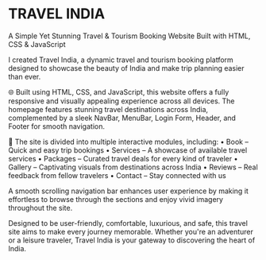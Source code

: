 # TRAVEL INDIA
A Simple Yet Stunning Travel & Tourism Booking Website Built with HTML, CSS & JavaScript

I created Travel India, a dynamic travel and tourism booking platform designed to showcase the beauty of India and make trip planning easier than ever.

🌐 Built using HTML, CSS, and JavaScript, this website offers a fully responsive and visually appealing experience across all devices.
The homepage features stunning travel destinations across India, complemented by a sleek NavBar, MenuBar, Login Form, Header, and Footer for smooth navigation.

🔹 The site is divided into multiple interactive modules, including:
• Book – Quick and easy trip bookings
• Services – A showcase of available travel services
• Packages – Curated travel deals for every kind of traveler
• Gallery – Captivating visuals from destinations across India
• Reviews – Real feedback from fellow travelers
• Contact – Stay connected with us

A smooth scrolling navigation bar enhances user experience by making it effortless to browse through the sections and enjoy vivid imagery throughout the site.

Designed to be user-friendly, comfortable, luxurious, and safe, this travel site aims to make every journey memorable. Whether you're an adventurer or a leisure traveler, Travel India is your gateway to discovering the heart of India.

